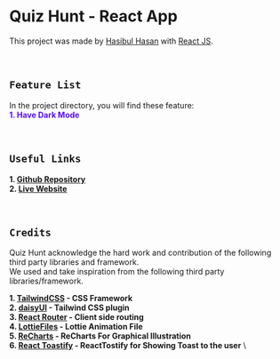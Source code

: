 # Quiz Hunt - React App

This project was made by [Hasibul Hasan](https://github.com/cbHasib) with [React JS](https://github.com/facebook/create-react-app).

<br>

## **`Feature List`**

In the project directory, you will find these feature: \
<span style="color:#570DF8">**1. Have Dark Mode** </span>

<!-- ### `Future 1` -->

<br>

## **`Useful Links`**

**1. [Github Repository](https://github.com/programming-hero-web-course2/b6-quiz-crackerz-cbHasib)** \
**2. [Live Website](https://quizhunt.netlify.app/)**

<br>

## **`Credits`**

Quiz Hunt acknowledge the hard work and contribution of the following third party libraries and framework. <br> We used and take inspiration from the following third party libraries/framework.

**1. [TailwindCSS](https://tailwindcss.com/) - CSS Framework** \
**2. [daisyUI](https://daisyui.com/) - Tailwind CSS plugin** \
**3. [React Router](https://reactrouter.com/) - Client side routing** \
**4. [LottieFiles](https://lottiefiles.com/) - Lottie Animation File** \
**5. [ReCharts](https://recharts.org/) - ReCharts For Graphical Illustration** \
**6. [React Toastify](https://fkhadra.github.io/react-toastify/) - ReactTostify for Showing Toast to the user** \
